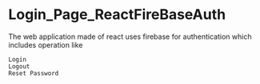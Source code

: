 # Login_Page_ReactFireBaseAuth
The web application made of react uses firebase for authentication which includes operation like
```
Login
Logout
Reset Password

```
